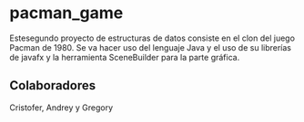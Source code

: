 # pacman_game
Estesegundo proyecto de estructuras de datos consiste en el clon del juego Pacman de 1980. Se va hacer uso del lenguaje Java y el uso de su librerías de javafx y la herramienta SceneBuilder para la parte gráfica.

## Colaboradores
Cristofer, Andrey y Gregory 
